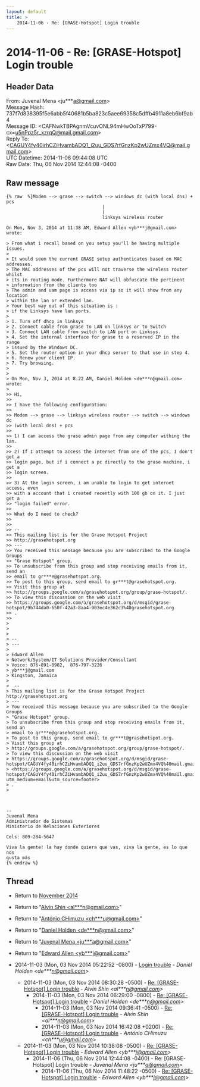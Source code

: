 ```yaml
---
layout: default
title: >
    2014-11-06 - Re: [GRASE-Hotspot] Login trouble
---
```


# 2014-11-06 - Re: [GRASE-Hotspot] Login trouble

## Header Data

From: Juvenal Mena \<ju***a@gmail.com\><br>
Message Hash: 737f7d838395f5e6abb5f40681b5ba823c5aee69358c5dffb4911a8eb6bf9ab4<br>
Message ID: \<CAFNwkTBPAgnmVcuvONL94mHwOoTxP799-cx=u5nPpz5r_xzrqQ@mail.gmail.com\><br>
Reply To: \<CAGUY4fy40irhCZiHvambADQ1_i2uu_GDS7rfGnzKp2wUZmx4VQ@mail.gmail.com\><br>
UTC Datetime: 2014-11-06 09:44:08 UTC<br>
Raw Date: Thu, 06 Nov 2014 12:44:08 -0400<br>

## Raw message

```
{% raw  %}Modem --> grase --> switch --> windows dc (with local dns) + pcs
                                    |
                                    |
                                    linksys wireless router

On Mon, Nov 3, 2014 at 11:38 AM, Edward Allen <yb***j@gmail.com> wrote:

> From what i recall based on you setup you'll be having multiple issues.
>
> It would seem the current GRASE setup authenticates based on MAC addresses.
> The MAC addresses of the pcs will not traverse the wireless router whilst
> its in routing mode. Furthermore NAT will obfuscate the pertinent
> information from the clients too
> The admin and uam page is access via ip so it will show from any location
> within the lan or extended lan.
> Your best way out of this situation is :
> if the Linksys have lan ports.
>
> 1. Turn off dhcp in linksys
> 2. Connect cable from grase to LAN on linksys or to Switch
> 3. Connect LAN cable from switch to LAN port on Linksys.
> 4. Set the internal interface for grase to a reserved IP in the range
> issued by the Windows DC.
> 5. Set the router option in your dhcp server to that use in step 4.
> 6. Renew your client IP.
> 7. Try browsing.
>
>
> On Mon, Nov 3, 2014 at 8:22 AM, Daniel Holden <de***n@gmail.com> wrote:
>
>> Hi,
>>
>> I have the following configuration:
>>
>> Modem --> grase --> linksys wireless router --> switch --> windows dc
>> (with local dns) + pcs
>>
>> 1) I can access the grase admin page from any computer withing the lan.
>>
>> 2) If I attempt to access the internet from one of the pcs, I don't get a
>> login page, but if i connect a pc directly to the grase machine, i get a
>> login screen.
>>
>> 3) At the login screen, i am unable to login to get internet access, even
>> with a account that i created recently with 100 gb on it. I just get a
>> "login failed" error.
>>
>> What do I need to check?
>>
>>
>> --
>> This mailing list is for the Grase Hotspot Project
>> http://grasehotspot.org
>> ---
>> You received this message because you are subscribed to the Google Groups
>> "Grase Hotspot" group.
>> To unsubscribe from this group and stop receiving emails from it, send an
>> email to gr***e@grasehotspot.org.
>> To post to this group, send email to gr***t@grasehotspot.org.
>> Visit this group at
>> http://groups.google.com/a/grasehotspot.org/group/grase-hotspot/.
>> To view this discussion on the web visit
>> https://groups.google.com/a/grasehotspot.org/d/msgid/grase-hotspot/9b744da0-650f-42a3-8aa4-903ec4e362c3%40grasehotspot.org
>> .
>>
>
>
>
> --
> ---
>
> Edward Allen
> Network/System/IT Solutions Provider/Consultant
> Voice: 876-891-8982,  876-797-3226
> yb***j@gmail.com
> Kingston, Jamaica
>
>  --
> This mailing list is for the Grase Hotspot Project http://grasehotspot.org
> ---
> You received this message because you are subscribed to the Google Groups
> "Grase Hotspot" group.
> To unsubscribe from this group and stop receiving emails from it, send an
> email to gr***e@grasehotspot.org.
> To post to this group, send email to gr***t@grasehotspot.org.
> Visit this group at
> http://groups.google.com/a/grasehotspot.org/group/grase-hotspot/.
> To view this discussion on the web visit
> https://groups.google.com/a/grasehotspot.org/d/msgid/grase-hotspot/CAGUY4fy40irhCZiHvambADQ1_i2uu_GDS7rfGnzKp2wUZmx4VQ%40mail.gmail.com
> <https://groups.google.com/a/grasehotspot.org/d/msgid/grase-hotspot/CAGUY4fy40irhCZiHvambADQ1_i2uu_GDS7rfGnzKp2wUZmx4VQ%40mail.gmail.com?utm_medium=email&utm_source=footer>
> .
>



-- 
Juvenal Mena
Administrador de Sistemas
Ministerio de Relaciones Exteriores

Cels: 809-284-5647

Viva la gente! la hay donde quiera que vas, viva la gente, es lo que nos
gusta más
{% endraw %}
```

## Thread

+ Return to [November 2014](/archive/2014/11)

+ Return to "[Alvin Shin <al***n<span>@</span>gmail.com>](/authors/al___n_at_gmail_com)"
+ Return to "[António CHimuzu <ch***u<span>@</span>gmail.com>](/authors/ch___u_at_gmail_com)"
+ Return to "[Daniel Holden <de***n<span>@</span>gmail.com>](/authors/de___n_at_gmail_com)"
+ Return to "[Juvenal Mena <ju***a<span>@</span>gmail.com>](/authors/ju___a_at_gmail_com)"
+ Return to "[Edward Allen <yb***j<span>@</span>gmail.com>](/authors/yb___j_at_gmail_com)"

+ 2014-11-03 (Mon, 03 Nov 2014 05:22:52 -0800) - [Login trouble](/archive/2014/11/42524b727b4cd29baf5ee1366573422dafb78239b8c76ddad54a1260ea08fe81) - _Daniel Holden \<de***n@gmail.com\>_
  + 2014-11-03 (Mon, 03 Nov 2014 08:30:28 -0500) - [Re: [GRASE-Hotspot] Login trouble](/archive/2014/11/ec682a8c9127ea3915ec9ee876dc98742216c566fb3a923ccdefadd30501e0d6) - _Alvin Shin \<al***n@gmail.com\>_
    + 2014-11-03 (Mon, 03 Nov 2014 06:29:00 -0800) - [Re: [GRASE-Hotspot] Login trouble](/archive/2014/11/82722250a4ef58d28e2fe58de219bd62114f515d8a083eb8be39a1bc32a58005) - _Daniel Holden \<de***n@gmail.com\>_
      + 2014-11-03 (Mon, 03 Nov 2014 09:36:41 -0500) - [Re: [GRASE-Hotspot] Login trouble](/archive/2014/11/1429cb445ab027d499251ce825190d13201a12e25860f740effcf9587f0aa50f) - _Alvin Shin \<al***n@gmail.com\>_
      + 2014-11-03 (Mon, 03 Nov 2014 16:42:08 +0200) - [Re: [GRASE-Hotspot] Login trouble](/archive/2014/11/0cebe185a2b8d1d4e26da3930552ae7f06dddb0177c386106043d0be1538e622) - _António CHimuzu \<ch***u@gmail.com\>_
  + 2014-11-03 (Mon, 03 Nov 2014 10:38:08 -0500) - [Re: [GRASE-Hotspot] Login trouble](/archive/2014/11/e792b2770f53a06350ac0503af3b7de3550ccea9c045cde4b685a0e1c63ddc3b) - _Edward Allen \<yb***j@gmail.com\>_
    + 2014-11-06 (Thu, 06 Nov 2014 12:44:08 -0400) - Re: [GRASE-Hotspot] Login trouble - _Juvenal Mena \<ju***a@gmail.com\>_
      + 2014-11-06 (Thu, 06 Nov 2014 11:48:22 -0500) - [Re: [GRASE-Hotspot] Login trouble](/archive/2014/11/8976ea82b475b92c5a62afa1773efc9998288b8a303f05f59a53058f6cd7d8c4) - _Edward Allen \<yb***j@gmail.com\>_

